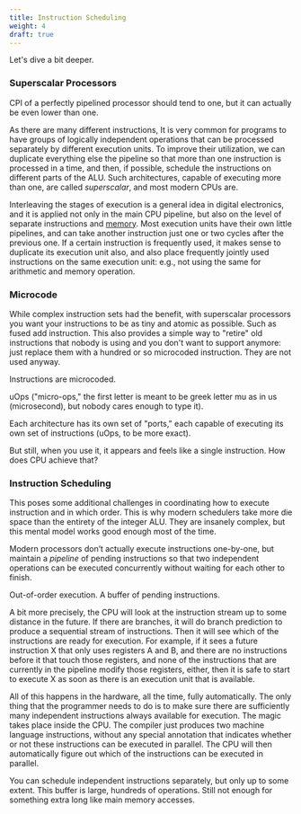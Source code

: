 ```yaml
---
title: Instruction Scheduling
weight: 4
draft: true
---
```


Let's dive a bit deeper.

### Superscalar Processors

CPI of a perfectly pipelined processor should tend to one, but it can actually be even lower than one.

As there are many different instructions, It is very common for programs to have groups of logically independent operations that can be processed separately by different execution units. To improve their utilization, we can duplicate everything else the pipeline so that more than one instruction is processed in a time, and then, if possible, schedule the instructions on different parts of the ALU. Such architectures, capable of executing more than one, are called *superscalar*, and most modern CPUs are.

<!-- Pipeline of a superscalar CPU with the width of 2 img/superscalar.png -->

Interleaving the stages of execution is a general idea in digital electronics, and it is applied not only in the main CPU pipeline, but also on the level of separate instructions and [memory](/hpc/cpu-cache/mlp). Most execution units have their own little pipelines, and can take another instruction just one or two cycles after the previous one. If a certain instruction is frequently used, it makes sense to duplicate its execution unit also, and also place frequently jointly used instructions on the same execution unit: e.g., not using the same for arithmetic and memory operation.

### Microcode

While complex instruction sets had the benefit, with superscalar processors you want your instructions to be as tiny and atomic as possible. Such as fused add instruction. This also provides a simple way to "retire" old instructions that nobody is using and you don't want to support anymore: just replace them with a hundred or so microcoded instruction. They are not used anyway.

Instructions are microcoded.

uOps ("micro-ops," the first letter is meant to be greek letter mu as in us (microsecond), but nobody cares enough to type it).

Each architecture has its own set of "ports," each capable of executing its own set of instructions (uOps, to be more exact).

But still, when you use it, it appears and feels like a single instruction. How does CPU achieve that?

### Instruction Scheduling

This poses some additional challenges in coordinating how to execute instruction and in which order. This is why modern schedulers take more die space than the entirety of the integer ALU. They are insanely complex, but this mental model works good enough most of the time.

Modern processors don’t actually execute instructions one-by-one, but maintain a *pipeline* of pending instructions so that two independent operations can be executed concurrently without waiting for each other to finish.

Out-of-order execution. A buffer of pending instructions.

A bit more precisely, the CPU will look at the instruction stream up to some distance in the future. If there are branches, it will do branch prediction to produce a sequential stream of instructions. Then it will see which of the instructions are ready for execution. For example, if it sees a future instruction X that only uses registers A and B, and there are no instructions before it that touch those registers, and none of the instructions that are currently in the pipeline modify those registers, either, then it is safe to start to execute X as soon as there is an execution unit that is available.

All of this happens in the hardware, all the time, fully automatically. The only thing that the programmer needs to do is to make sure there are sufficiently many independent instructions always available for execution. The magic takes place inside the CPU. The compiler just produces two machine language instructions, without any special annotation that indicates whether or not these instructions can be executed in parallel. The CPU will then automatically figure out which of the instructions can be executed in parallel.

You can schedule independent instructions separately, but only up to some extent. This buffer is large, hundreds of operations. Still not enough for something extra long like main memory accesses.
